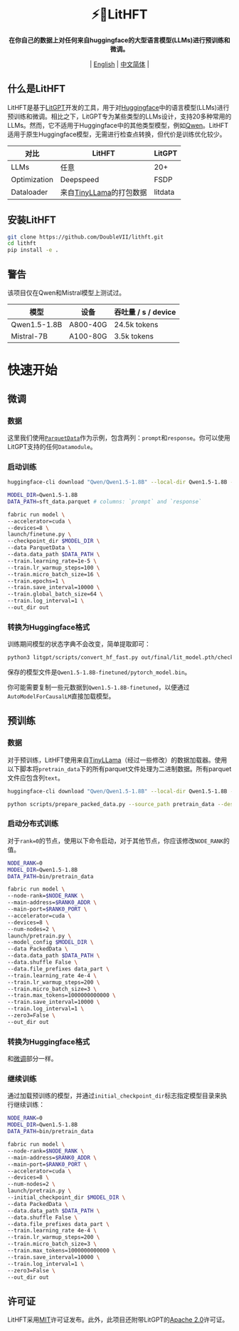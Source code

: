 <div align="center">

# ⚡️🤗LitHFT
**在你自己的数据上对任何来自huggingface的大型语言模型(LLMs)进行预训练和微调。**

| [English](https://github.com/DoubleVII/lithft) | [中文简体](docs/README_CN.md) |
</div>

## 什么是LitHFT

LitHFT是基于[LitGPT](https://github.com/Lightning-AI/litgpt)开发的工具，用于对[Huggingface](https://huggingface.co/)中的语言模型(LLMs)进行预训练和微调。相比之下，LitGPT专为某些类型的LLMs设计，支持20多种常用的LLMs。然而，它不适用于Huggingface中的其他类型模型，例如[Qwen](https://huggingface.co/Qwen)。LitHFT适用于原生Huggingface模型，无需进行检查点转换，但代价是训练优化较少。

| 对比        |LitHFT|LitGPT|
|-----------|----|----|
| LLMs      |任意|20+|
| Optimization |Deepspeed|FSDP|
| Dataloader |来自[TinyLLama](https://github.com/jzhang38/TinyLlama)的打包数据|litdata|

## 安装LitHFT

```bash
git clone https://github.com/DoubleVII/lithft.git
cd lithft
pip install -e .
```

## 警告

该项目仅在Qwen和Mistral模型上测试过。

|模型|设备|吞吐量 / s / device|
|----|----|----|
|Qwen1.5-1.8B|A800-40G|24.5k tokens|
|Mistral-7B|A100-80G|3.5k tokens|

# 快速开始

## 微调

### 数据

这里我们使用[`ParquetData`](./litgpt/data/parquet_sft_data.py)作为示例，包含两列：`prompt`和`response`。你可以使用LitGPT支持的任何`Datamodule`。

### 启动训练

```bash
huggingface-cli download "Qwen/Qwen1.5-1.8B" --local-dir Qwen1.5-1.8B --local-dir-use-symlinks False

MODEL_DIR=Qwen1.5-1.8B
DATA_PATH=sft_data.parquet # columns: `prompt` and `response`

fabric run model \
--accelerator=cuda \
--devices=8 \
launch/finetune.py \
--checkpoint_dir $MODEL_DIR \
--data ParquetData \
--data.data_path $DATA_PATH \
--train.learning_rate=1e-5 \
--train.lr_warmup_steps=100 \
--train.micro_batch_size=16 \
--train.epochs=1 \
--train.save_interval=10000 \
--train.global_batch_size=64 \
--train.log_interval=1 \
--out_dir out
```

### 转换为Huggingface格式

训练期间模型的状态字典不会改变，简单提取即可：

```bash
python3 litgpt/scripts/convert_hf_fast.py out/final/lit_model.pth/checkpoint/mp_rank_00_model_states.pt Qwen1.5-1.8B-finetuned
```

保存的模型文件是`Qwen1.5-1.8B-finetuned/pytorch_model.bin`。

你可能需要复制一些元数据到`Qwen1.5-1.8B-finetuned`，以便通过`AutoModelForCausalLM`直接加载模型。

## 预训练

### 数据

对于预训练，LitHFT使用来自[TinyLLama](https://github.com/jzhang38/TinyLlama)（经过一些修改）的数据加载器。使用以下脚本将`pretrain_data`下的所有parquet文件处理为二进制数据。所有parquet文件应包含列`text`。

```bash
huggingface-cli download "Qwen/Qwen1.5-1.8B" --local-dir Qwen1.5-1.8B --local-dir-use-symlinks False

python scripts/prepare_packed_data.py --source_path pretrain_data --destination_path bin/pretrain_data --tokenizer_path Qwen1.5-1.8B --prefix data_part
```

### 启动分布式训练

对于`rank=0`的节点，使用以下命令启动，对于其他节点，你应该修改`NODE_RANK`的值。

```bash
NODE_RANK=0
MODEL_DIR=Qwen1.5-1.8B
DATA_PATH=bin/pretrain_data

fabric run model \
--node-rank=$NODE_RANK \
--main-address=$RANK0_ADDR \
--main-port=$RANK0_PORT \
--accelerator=cuda \
--devices=8 \
--num-nodes=2 \
launch/pretrain.py \
--model_config $MODEL_DIR \
--data PackedData \
--data.data_path $DATA_PATH \
--data.shuffle False \
--data.file_prefixes data_part \
--train.learning_rate 4e-4 \
--train.lr_warmup_steps=200 \
--train.micro_batch_size=3 \
--train.max_tokens=1000000000000 \
--train.save_interval=10000 \
--train.log_interval=1 \
--zero3=False \
--out_dir out
```

### 转换为Huggingface格式

和[微调](#转换为Huggingface格式)部分一样。

### 继续训练

通过加载预训练的模型，并通过`initial_checkpoint_dir`标志指定模型目录来执行继续训练：

```bash
NODE_RANK=0
MODEL_DIR=Qwen1.5-1.8B
DATA_PATH=bin/pretrain_data

fabric run model \
--node-rank=$NODE_RANK \
--main-address=$RANK0_ADDR \
--main-port=$RANK0_PORT \
--accelerator=cuda \
--devices=8 \
--num-nodes=2 \
launch/pretrain.py \
--initial_checkpoint_dir $MODEL_DIR \
--data PackedData \
--data.data_path $DATA_PATH \
--data.shuffle False \
--data.file_prefixes data_part \
--train.learning_rate 4e-4 \
--train.lr_warmup_steps=200 \
--train.micro_batch_size=3 \
--train.max_tokens=1000000000000 \
--train.save_interval=10000 \
--train.log_interval=1 \
--zero3=False \
--out_dir out
```

## 许可证

LitHFT采用[MIT](https://github.com/DoubleVII/lithft/blob/main/LICENSE)许可证发布。此外，此项目还附带LitGPT的[Apache 2.0](https://github.com/Lightning-AI/litgpt/blob/main/LICENSE)许可证。